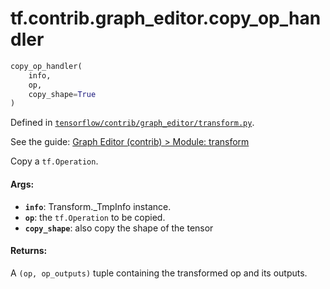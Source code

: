 <div itemscope itemtype="http://developers.google.com/ReferenceObject">
<meta itemprop="name" content="tf.contrib.graph_editor.copy_op_handler" />
</div>

# tf.contrib.graph_editor.copy_op_handler

``` python
copy_op_handler(
    info,
    op,
    copy_shape=True
)
```



Defined in [`tensorflow/contrib/graph_editor/transform.py`](https://www.tensorflow.org/code/tensorflow/contrib/graph_editor/transform.py).

See the guide: [Graph Editor (contrib) > Module: transform](../../../../../api_guides/python/contrib.graph_editor.md#Module_transform)

Copy a `tf.Operation`.

#### Args:

* <b>`info`</b>: Transform._TmpInfo instance.
* <b>`op`</b>: the `tf.Operation` to be copied.
* <b>`copy_shape`</b>: also copy the shape of the tensor

#### Returns:

A `(op, op_outputs)` tuple containing the transformed op and its outputs.
